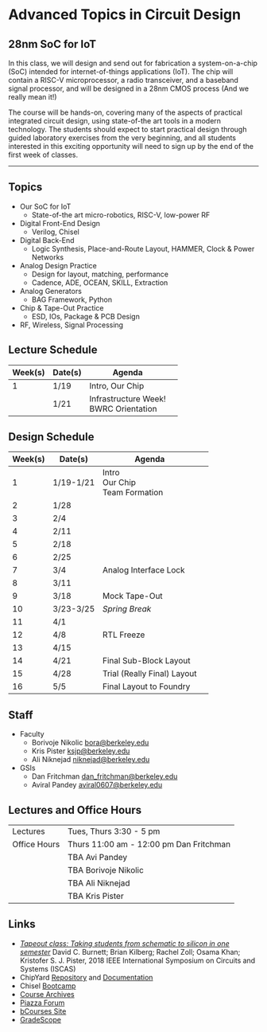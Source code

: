 # Advanced Topics in Circuit Design 
## 28nm SoC for IoT 

In this class, we will design and send out for fabrication a
system-on-a-chip (SoC) intended for internet-of-things applications
(IoT).  The chip will contain a RISC-V microprocessor, a radio
transceiver, and a baseband signal processor, and will be designed in
a 28nm CMOS process (And we really mean it!)

The course will be hands-on, covering many of the aspects of practical
integrated circuit design, using state-of-the art tools in a modern
technology. The students should expect to start practical design
through guided laboratory exercises from the very beginning, and all
students interested in this exciting opportunity will need to sign up
by the end of the first week of classes.

--- 

## Topics 

* Our SoC for IoT
    * State-of-the art micro-robotics, RISC-V, low-power RF 
* Digital Front-End Design 
    * Verilog, Chisel
* Digital Back-End 
    * Logic Synthesis, Place-and-Route Layout, HAMMER, Clock & Power Networks 
* Analog Design Practice
    * Design for layout, matching, performance 
    * Cadence, ADE, OCEAN, SKILL, Extraction
* Analog Generators 
    * BAG Framework, Python
* Chip & Tape-Out Practice
    * ESD, IOs, Package & PCB Design 
* RF, Wireless, Signal Processing 


## Lecture Schedule 

| Week(s)     | Date(s)     | Agenda                                      |                |
| ----------- | ----------- | ------------------------------------------- | -------------- |
| 1           | 1/19        | Intro, Our Chip                             |                |
|             | 1/21        | Infrastructure Week! <br/> BWRC Orientation |                |

<!-- 

| 1           | 1/19        | Intro <br/> Our Chip <br/> Team Formation |               |
| 2-3         | 1/26-2/4    | Digital Front-End <br/> ChipYard Lab      |               |
| 4-5         | 2/9-2/18    | Digital Back-End <br/> HAMMER Lab         |               |
| 6-7         | 2/23-3/4    | Analog Design Practice <br/> Cadence Lab  |               |
| 8           | 3/9-3/11    | Analog Generators <br/> BAG Lab           |               |
| 9           | 3/16-3/18   | RF Design Practice                        |               |
| 10          | 3/23-3/25   | *Spring Break*                            |               |
| 11-15       | 3/30-4/30   | Team Updates                              |               |
| 16          | 5/4-5/6     | Reading Week <br/> *TBD*                  |               |
| 17          | 5/11-5/13   | Exam Week <br/> *TBD*                     |               |


--> 

## Design Schedule 

| Week(s)     | Date(s)     | Agenda                                    |                |
| ----------- | ----------- | ----------------------------------------- | -------------- |
| 1           | 1/19-1/21   | Intro <br/> Our Chip <br/> Team Formation |                |
| 2           | 1/28        |                                           |                |
| 3           | 2/4         |                                           |                |
| 4           | 2/11        |                                           |                |
| 5           | 2/18        |                                           |                |
| 6           | 2/25        |                                           |                |
| 7           | 3/4         | Analog Interface Lock                     |                |
| 8           | 3/11        |                                           |                |
| 9           | 3/18        | Mock Tape-Out                             |                |
| 10          | 3/23-3/25   | *Spring Break*                            |                |
| 11          | 4/1         |                                           |                |
| 12          | 4/8         | RTL Freeze                                |                |
| 13          | 4/15        |                                           |                |
| 14          | 4/21        | Final Sub-Block Layout                    |                |
| 15          | 4/28        | Trial (Really Final) Layout               |                |
| 16          | 5/5         | Final Layout to Foundry                   |                |


## Staff

* Faculty 
    * Borivoje Nikolic bora@berkeley.edu
    * Kris Pister ksjp@berkeley.edu
    * Ali Niknejad niknejad@berkeley.edu
* GSIs
    * Dan Fritchman dan_fritchman@berkeley.edu
    * Aviral Pandey aviral0607@berkeley.edu

## Lectures and Office Hours

|               |                                                                | 
|---------------|----------------------------------------------------------------| 
| Lectures      | Tues, Thurs	3:30 - 5 pm	                                     |
| Office Hours  | Thurs	11:00 am - 12:00 pm	    Dan Fritchman                    | 
|               | TBA                   		Avi Pandey                       |
|               | TBA                   		Borivoje Nikolic                 |
|               | TBA                   		Ali Niknejad                     |
|               | TBA                   		Kris Pister                      |

## Links 

* [*Tapeout class: Taking students from schematic to silicon in one semester*](https://ieeexplore-ieee-org.libproxy.berkeley.edu/stamp/stamp.jsp?tp=&arnumber=8351506) David C. Burnett; Brian Kilberg; Rachel Zoll; Osama Khan; Kristofer S. J. Pister, 2018 IEEE International Symposium on Circuits and Systems (ISCAS)
* ChipYard [Repository](https://github.com/ucb-bar/chipyard) and [Documentation](https://chipyard.readthedocs.io/en/latest/)
* Chisel [Bootcamp](https://github.com/freechipsproject/chisel-bootcamp)
* [Course Archives](https://inst.eecs.berkeley.edu/~ee290c/archives.html)
* [Piazza Forum](https://piazza.com/class/kiqf7tz0bsp1oj)
* [bCourses Site](https://bcourses.berkeley.edu/courses/1500979)
* [GradeScope](https://www.gradescope.com/courses/214436)

